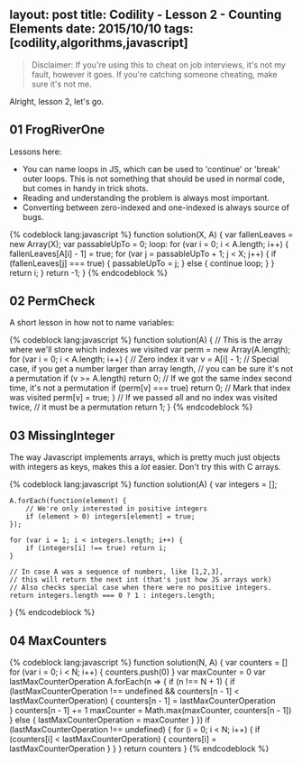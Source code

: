 layout: post
title: Codility - Lesson 2 - Counting Elements
date: 2015/10/10
tags: [codility,algorithms,javascript]
---

> Disclaimer: If you're using this to cheat on job interviews, it's not my fault, however it goes. If you're catching someone cheating, make sure it's not me.

Alright, lesson 2, let's go.

## 01 FrogRiverOne

Lessons here:
* You can name loops in JS, which can be used to 'continue' or 'break' outer loops. This is not something that should be used in normal code, but comes in handy in trick shots.
* Reading and understanding the problem is always most important.
* Converting between zero-indexed and one-indexed is always source of bugs.

{% codeblock lang:javascript %}
function solution(X, A) {
    var fallenLeaves = new Array(X);
    var passableUpTo = 0;
    loop: for (var i = 0; i < A.length; i++) {
        fallenLeaves[A[i] - 1] = true;
        for (var j = passableUpTo + 1; j < X; j++) {
            if (fallenLeaves[j] === true) {
                passableUpTo = j;
            } else {
                continue loop;
            }
        }
        return i;
    }
    return -1;
}
{% endcodeblock %}

## 02 PermCheck

A short lesson in how not to name variables:

{% codeblock lang:javascript %}
function solution(A) {
    // This is the array where we'll store which indexes we visited
    var perm = new Array(A.length);
    for (var i = 0; i < A.length; i++) {
        // Zero index it
        var v = A[i] - 1;
        // Special case, if you get a number larger than array length,
        // you can be sure it's not a permutation
        if (v >= A.length) return 0;
        // If we got the same index second time, it's not a permutation
        if (perm[v] === true) return 0;
        // Mark that index was visited
        perm[v] = true;
    }
    // If we passed all and no index was visited twice,
    // it must be a permutation
    return 1;
}
{% endcodeblock %}

## 03 MissingInteger

The way Javascript implements arrays, which is pretty much just objects with integers as keys, makes this a *lot* easier. Don't try this with C arrays.

{% codeblock lang:javascript %}
function solution(A) {
    var integers = [];

    A.forEach(function(element) {
        // We're only interested in positive integers
        if (element > 0) integers[element] = true;
    });

    for (var i = 1; i < integers.length; i++) {
        if (integers[i] !== true) return i;
    }

    // In case A was a sequence of numbers, like [1,2,3],
    // this will return the next int (that's just how JS arrays work)
    // Also checks special case when there were no positive integers.
    return integers.length === 0 ? 1 : integers.length;
}
{% endcodeblock %}

## 04 MaxCounters

{% codeblock lang:javascript %}
function solution(N, A) {
    var counters = []
    for (var i = 0; i < N; i++) {
        counters.push(0)
    }
    var maxCounter = 0
    var lastMaxCounterOperation
    A.forEach(n => {
        if (n !== N + 1) {
            if (lastMaxCounterOperation !== undefined &&
                counters[n - 1] < lastMaxCounterOperation) {
                counters[n - 1] = lastMaxCounterOperation        
            }
            counters[n - 1] += 1
            maxCounter = Math.max(maxCounter, counters[n - 1])
        } else {
            lastMaxCounterOperation = maxCounter
        }
    })
    if (lastMaxCounterOperation !== undefined) {
        for (i = 0; i < N; i++) {
            if (counters[i] < lastMaxCounterOperation) {
                counters[i] = lastMaxCounterOperation
            }
        }
    }
    return counters
}
{% endcodeblock %}
